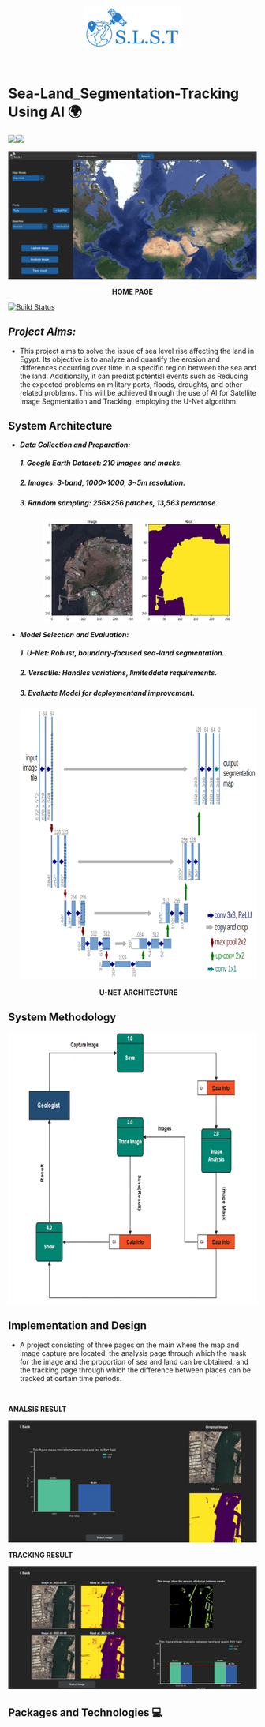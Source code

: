  <p align="center"><img src="Resources\logo_blue.png"  height="85px" width="200px"></p>
 <br>

# Sea-Land_Segmentation-Tracking Using AI 🌍

![](https://img.shields.io/badge/License-MIT-blue)![](https://img.shields.io/badge/Version-v1-blue)

<p align="center">
     <img src="Resources\home_page.jpg">
      <p align="center">
       <b>HOME PAGE</b>
     </p>
 </p

[![Build Status](https://travis-ci.org/joemccann/dillinger.svg?branch=master)](https://travis-ci.org/joemccann/dillinger)

## ***Project Aims:*** 
- This project aims to solve the issue of sea level rise affecting the land in Egypt. Its objective is to analyze and 
quantify the erosion and differences occurring over time in a specific region between the sea and the land. 
Additionally, it can predict potential events such as Reducing the expected problems on military ports, floods, 
droughts, and other related problems. This will be achieved through the use of AI for Satellite Image Segmentation 
and Tracking, employing the U-Net algorithm.

 ## System Architecture 
- ***Data Collection and Preparation:***
  ##### 1. Google Earth Dataset: 210 images and masks.
  ##### 2. Images: 3-band, 1000×1000, 3~5m resolution.
  ##### 3. Random sampling: 256×256 patches, 13,563 perdatase.
  <p align="center">
   <img src="Resources\Picture1.jpg"  height="210px" width="385px">
  </p>
  
 - ***Model Selection and Evaluation:***
   ##### 1. U-Net: Robust, boundary-focused sea-land segmentation.
   ##### 2. Versatile: Handles variations, limiteddata requirements.
   ##### 3. Evaluate Model for deploymentand improvement.
   <p align="center">
    <img src="Resources\u-net-architecture.png"  height="550px" width="600px">
   </p>
   <p align="center">
     <b>U-NET ARCHITECTURE</b>
   </p>
   
## System Methodology
   <p align="center">
    <img src="Resources\Picture3.png"  height="550px" width="660px">
   </p>
   

## Implementation and Design
- A project consisting of three pages on the main where the map and image capture are located, the analysis page through which the mask for the image and the proportion of sea and land can be obtained, and the tracking page through which the difference between places can be tracked at certain time periods.
<br>
 <p align="center">
     <p>
       <b>ANALSIS RESULT</b>
     </p>
     <img src="Resources\Analysis_result.png">
 </p>
 <p align="center">    
     <p>
       <b>TRACKING RESULT</b>
     </p>
     <img src="Resources\Trace_result.png">
 </p>

## Packages and Technologies 💻
